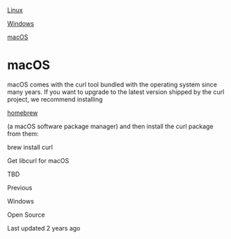<a href="linux.html" class="navButton-94f2579c--pageItemWithChildrenNested-2c5d8183--navButtonClickable-161b88ca">

<span class="text-4505230f--UIH300-2063425d--textContentFamily-49a318e1--navButtonLabel-14a4968f">Linux</span>

</a>

<a href="windows.html" class="navButton-94f2579c--pageItemWithChildrenNested-2c5d8183--navButtonClickable-161b88ca">

<span class="text-4505230f--UIH300-2063425d--textContentFamily-49a318e1--navButtonLabel-14a4968f">Windows</span>

</a>

<a href="macos.html" class="navButton-94f2579c--pageItemWithChildrenNested-2c5d8183--navButtonClickable-161b88ca--navButtonOpened-6a88552e">

<span class="text-4505230f--UIH300-2063425d--textContentFamily-49a318e1--navButtonLabel-14a4968f">macOS</span>

</a>

# <span class="text-4505230f--DisplayH900-bfb998fa--textContentFamily-49a318e1">macOS</span>

<span class="text-4505230f--UIH300-2063425d--textUIFamily-5ebd8e40--text-8ee2c8b2">

</span>

<span class="text-4505230f--TextH400-3033861f--textContentFamily-49a318e1">

<span data-key="fc08c642953a47ed9e2f20ba7f385a24">

<span data-offset-key="fc08c642953a47ed9e2f20ba7f385a24:0">macOS comes with the curl tool bundled with the operating system since many years. If you want to upgrade to the latest version shipped by the curl project, we recommend installing </span>

</span>

<a href="https://brew.sh/" class="link-a079aa82--primary-53a25e66--link-faf6c434">

<span data-key="5bd5d5b994684cfc9bd76cad60bc9af6">

<span data-offset-key="5bd5d5b994684cfc9bd76cad60bc9af6:0">homebrew</span>

</span>

</a>

<span data-key="039bbc467d744c0289cf6744978beada">

<span data-offset-key="039bbc467d744c0289cf6744978beada:0"> (a macOS software package manager) and then install the curl package from them:</span>

</span>

</span> brew install curl<span class="text-4505230f--HeadingH700-04e1a2a3--textContentFamily-49a318e1">

<span data-key="22c0ef235d6e450e9935619fae459deb">

<span data-offset-key="22c0ef235d6e450e9935619fae459deb:0">Get libcurl for macOS</span>

</span>

</span>

<span class="text-4505230f--TextH400-3033861f--textContentFamily-49a318e1">

<span data-key="a7341395a2b743ac871accc701ba7c1b">

<span data-offset-key="a7341395a2b743ac871accc701ba7c1b:0">TBD</span>

</span>

</span>

<a href="windows.html" class="reset-3c756112--card-6570f064--whiteCard-fff091a4--cardPrevious-56a5e674">

</a>

<span class="text-4505230f--TextH200-a3425406--textContentFamily-49a318e1">Previous</span>

<span class="text-4505230f--UIH400-4e41e82a--textContentFamily-49a318e1">Windows</span>

<a href="../opensource.html" class="reset-3c756112--card-6570f064--whiteCard-fff091a4--cardNext-19241c42">

</a>

<span class="text-4505230f--UIH400-4e41e82a--textContentFamily-49a318e1">Open Source</span>

<span class="text-4505230f--TextH200-a3425406--textContentFamily-49a318e1">Last updated 2 years ago</span>
